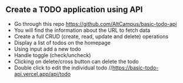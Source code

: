 ## Create a TODO application using API

- Go through this repo https://github.com/AltCampus/basic-todo-api
- You will find the information about the URL to fetch data
- Create a full CRUD (create, read, update and delete) operations
- Display a list of todos on the homepage
- Using input add a new todo
- Handle toggle (check/uncheck)
- Clicking on delete/cross button can delete the todo
- Double click to edit the individual todo
//https://basic-todo-api.vercel.app/api/todo